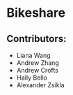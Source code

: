 # Bikeshare
## Contributors:
* Liana Wang
* Andrew Zhang
* Andrew Crofts
* Hally Bello
* Alexander Zsikla

